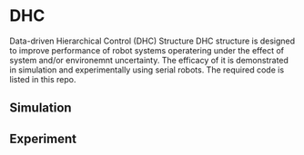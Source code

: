 # DHC
Data-driven Hierarchical Control (DHC) Structure
DHC structure is designed to improve performance of robot systems operatering under the effect of system and/or environemnt uncertainty. The efficacy of it is demonstrated in simulation and experimentally using serial robots. The required code is listed in this repo.

## Simulation

## Experiment
